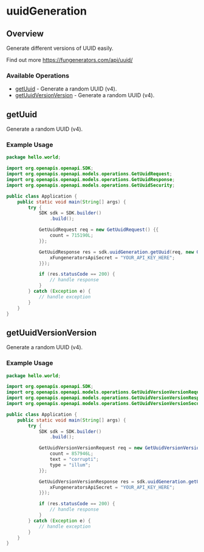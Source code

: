# uuidGeneration

## Overview

Generate different versions of UUID easily.

Find out more
<https://fungenerators.com/api/uuid/>
### Available Operations

* [getUuid](#getuuid) - Generate a random UUID (v4).
* [getUuidVersionVersion](#getuuidversionversion) - Generate a random UUID (v4).

## getUuid

Generate a random UUID (v4).

### Example Usage

```java
package hello.world;

import org.openapis.openapi.SDK;
import org.openapis.openapi.models.operations.GetUuidRequest;
import org.openapis.openapi.models.operations.GetUuidResponse;
import org.openapis.openapi.models.operations.GetUuidSecurity;

public class Application {
    public static void main(String[] args) {
        try {
            SDK sdk = SDK.builder()
                .build();

            GetUuidRequest req = new GetUuidRequest() {{
                count = 715190L;
            }};            

            GetUuidResponse res = sdk.uuidGeneration.getUuid(req, new GetUuidSecurity("quibusdam") {{
                xFungeneratorsApiSecret = "YOUR_API_KEY_HERE";
            }});

            if (res.statusCode == 200) {
                // handle response
            }
        } catch (Exception e) {
            // handle exception
        }
    }
}
```

## getUuidVersionVersion

Generate a random UUID (v4).

### Example Usage

```java
package hello.world;

import org.openapis.openapi.SDK;
import org.openapis.openapi.models.operations.GetUuidVersionVersionRequest;
import org.openapis.openapi.models.operations.GetUuidVersionVersionResponse;
import org.openapis.openapi.models.operations.GetUuidVersionVersionSecurity;

public class Application {
    public static void main(String[] args) {
        try {
            SDK sdk = SDK.builder()
                .build();

            GetUuidVersionVersionRequest req = new GetUuidVersionVersionRequest(602763L) {{
                count = 857946L;
                text = "corrupti";
                type = "illum";
            }};            

            GetUuidVersionVersionResponse res = sdk.uuidGeneration.getUuidVersionVersion(req, new GetUuidVersionVersionSecurity("vel") {{
                xFungeneratorsApiSecret = "YOUR_API_KEY_HERE";
            }});

            if (res.statusCode == 200) {
                // handle response
            }
        } catch (Exception e) {
            // handle exception
        }
    }
}
```
